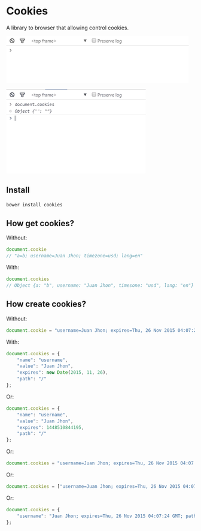 Cookies
=======

A library to browser that allowing control cookies.


![doc/img/ScreenCaseUseConsole.gif](./doc/img/ScreenCaseUseConsole.gif)

![doc/img/ScreenCaseUseCreateACookie.gif](./doc/img/ScreenCaseUseCreateACookie.gif)



Install
------------

```javascript
bower install cookies
```


How get cookies?
----------------

Without:

```javascript
document.cookie
// "a=b; username=Juan Jhon; timezone=usd; lang=en"
```


With:

```javascript
document.cookies
// Object {a: "b", username: "Juan Jhon", timesone: "usd", lang: "en"}
```


How create cookies?
-------------------

Without:

```javascript
document.cookie = "username=Juan Jhon; expires=Thu, 26 Nov 2015 04:07:24 GMT; path=/";
```


With:

```javascript
document.cookies = {
	"name": "username",
	"value": "Juan Jhon",
	"expires": new Date(2015, 11, 26),
	"path": "/"
};
```

Or:

```javascript
document.cookies = {
	"name": "username",
	"value": "Juan Jhon",
	"expires": 1448510844195,
	"path": "/"
};
```

Or:

```javascript
document.cookies = "username=Juan Jhon; expires=Thu, 26 Nov 2015 04:07:24 GMT; path=/";
```

Or:

```javascript
document.cookies = ["username=Juan Jhon; expires=Thu, 26 Nov 2015 04:07:24 GMT; path=/"];
```

Or:

```javascript
document.cookies = {
	"username": "Juan Jhon; expires=Thu, 26 Nov 2015 04:07:24 GMT; path=/"
};
```


